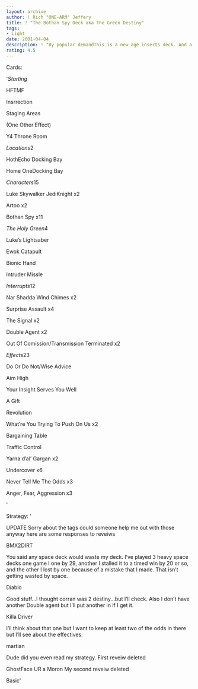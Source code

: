 ```yaml
---
layout: archive
author: ! Rich "ONE-ARM" Jeffery
title: ! "The Bothan Spy Deck aka The Green Destiny"
tags:
- Light
date: 2001-04-04
description: ! "By popular demandThis is a new age inserts deck. And a remake of an older and very good deck."
rating: 4.5
---
```

Cards: 

'<I>Starting</I>

HFTMF

Insrrection

Staging Areas

(One Other Effect)

Y4 Throne Room


<I>Locations</I>2

HothEcho Docking Bay

Home OneDocking Bay


<I>Characters</I>15

Luke Skywalker JediKnight x2

Artoo x2

Bothan Spy x11


<I>The Holy Green</I>4

Luke’s Lightsaber

Ewok Catapult

Bionic Hand

Intruder Missle


<I>Interrupts</I>12

Nar Shadda Wind Chimes x2

Surprise Assault x4

The Signal x2

Double Agent x2

Out Of Comission/Transmission Terminated x2


<I>Effects</I>23

Do Or Do Not/Wise Advice

Aim High

Your Insight Serves You Well

A Gift

Revolution

What’re You Trying To Push On Us x2

Bargaining Table

Traffic Control

Yarna d’al’ Gargan x2

Undercover x6

Never Tell Me The Odds x3

Anger, Fear, Aggression x3

'

Strategy: '

UPDATE Sorry about the tags could someone help me out with those anyway here are some responses to reveiws



BMX2DIRT

You said any space deck would waste my deck. I’ve played 3 heavy space decks one game I one by 29, another I stalled it to a timed win by 20 or so, and the other I lost by one because of a mistake that I made. That isn’t getting wasted by space.



Diablo

Good stuff...I thought corran was 2 destiny...but I’ll check. Also I don’t have another Double agent but I’ll put another in if I get it.


Killa Driver

I’ll think about that one but I want to keep at least two of the odds in there but I’ll see about the effectives.


martian

Dude did you even read my strategy. First reveiw deleted


GhostFace UR a Moron My second reveiw deleted







Basic'